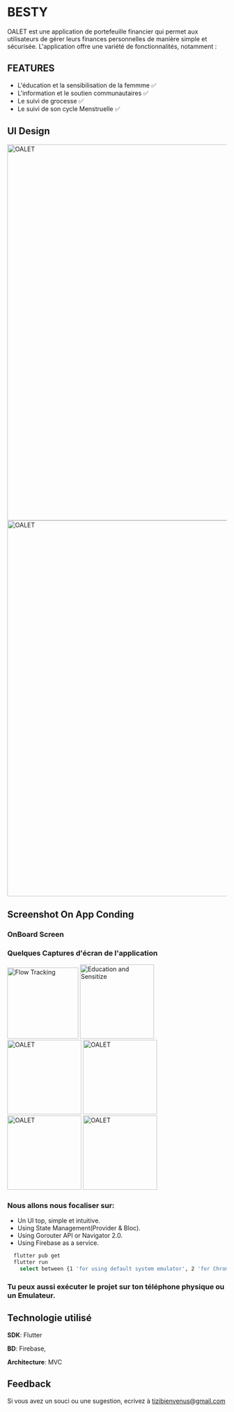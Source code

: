 
# BESTY

OALET est une application de portefeuille financier qui permet aux utilisateurs de gérer leurs finances personnelles de manière simple et sécurisée. L'application offre une variété de fonctionnalités, notamment :

## FEATURES

- L'éducation et la sensibilisation de la femmme ✅
- L'information et le soutien communautaires ✅
- Le suivi de grocesse ✅
- Le suivi de son cycle Menstruelle ✅

## UI Design<!-- &  THEME -->

<!-- ### Light Theme -->

<img width="861" alt="OALET" src="https://github.com/BESTY-TEAM/besy/blob/dev_tizi/Frame 25.png">


<!-- ### Light Theme -->

<img width="861" alt="OALET" src="https://github.com/BESTY-TEAM/besy/blob/dev_tizi/Frame 24.png">

## Screenshot On App Conding

### OnBoard Screen


### Quelques Captures d'écran de l'application

<p align="left">
<img width="163" alt="Flow Tracking" src="https://github.com/BESTY-TEAM/besy/blob/dev_tizi/besty_flow_track.jpg"/>
<img width="170" alt="Education and Sensitize" src="https://github.com/BESTY-TEAM/besy/blob/dev_tizi/besty_education.jpg"/>
<img width="170" alt="OALET" src="https://github.com/BESTY-TEAM/besy/blob/dev_tizi/besty_chat.jpg"/>
<img width="170" alt="OALET" src="https://github.com/BESTY-TEAM/besy/blob/dev_tizi/besty_actus.jpg"/>
<img width="170" alt="OALET" src="https://github.com/BESTY-TEAM/besy/blob/dev_tizi/besty_webinar.jpg"/>
<img width="170" alt="OALET" src="https://github.com/BESTY-TEAM/besy/blob/dev_tizi/besty_prengant.jpg"/>


<!-- ### Home Screen -->

### Nous allons nous focaliser sur:

- Un UI top, simple et intuitive.
- Using State Management(Provider & Bloc).
- Using Gorouter API or Navigator 2.0.
- Using Firebase as a service.


```bash
  flutter pub get
  flutter run
    select between {1 'for using default system emulator', 2 'for Chrome', 3 'for Edge'}
```
### Tu peux aussi exécuter le projet sur ton téléphone physique ou un Emulateur.

## Technologie utilisé

**SDK**: Flutter

**BD**: Firebase,

**Architecture**: MVC

## Feedback

Si vous avez un souci ou une sugestion, ecrivez à tizibienvenus@gmail.com
